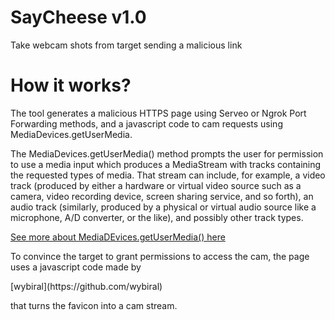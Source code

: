 # SayCheese v1.0
Take webcam shots from target sending a malicious link

# How it works?
<p>The tool generates a malicious HTTPS page using Serveo or Ngrok Port Forwarding methods, and a javascript code to cam requests using MediaDevices.getUserMedia. </p>

<p>The MediaDevices.getUserMedia() method prompts the user for permission to use a media input which produces a MediaStream with tracks containing the requested types of media. That stream can include, for example, a video track (produced by either a hardware or virtual video source such as a camera, video recording device, screen sharing service, and so forth), an audio track (similarly, produced by a physical or virtual audio source like a microphone, A/D converter, or the like), and possibly other track types. </p>

[See more about MediaDEvices.getUserMedia() here](https://developer.mozilla.org/en-US/docs/Web/API/MediaDevices/getUserMedia)
<p> To convince the target to grant permissions to access the cam, the page uses a javascript code made by </p>
[wybiral](https://github.com/wybiral)
<p>that turns the favicon into a cam stream.</p>

